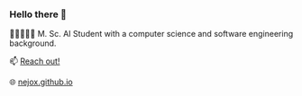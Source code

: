 ### Hello there 👋

🤖🧠👨🏻‍💻 M. Sc. AI Student with a computer science and software engineering background.

📫 [Reach out!](mailto:schmidtjochen@gmx.net "Email")

🌐 [nejox.github.io](https://nejox.github.io/ "Website")
<!--
**nejox/nejox** is a ✨ _special_ ✨ repository because its `README.md` (this file) appears on your GitHub profile.

Here are some ideas to get you started:

- 🔭 I’m currently working on ...
- 🌱 I’m currently learning ...
- 👯 I’m looking to collaborate on ...
- 🤔 I’m looking for help with ...
- 💬 Ask me about ...
- 📫 How to reach me: ...
- 😄 Pronouns: ...
- ⚡ Fun fact: ...
-->

